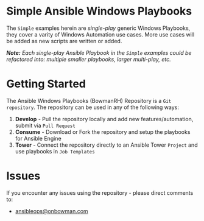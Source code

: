 # Simple Ansible Windows Playbooks
The `Simple` examples herein are *single-play* generic Windows Playbooks, they cover a varity of Windows Automation use cases. More use cases will be added as new scripts are written or added.

***Note:** Each single-play Ansible Playbook in the `Simple` examples could be refactored into: multiple smaller playbooks, larger multi-play, etc.*

# Getting Started
The Ansible Windows Playbooks (BowmanRH) Repository is a `Git repository`. The repository can be used in any of the following ways:
1.	**Develop** - Pull the repository locally and add new features/automation, submit via `Pull Request`
2.	**Consume** - Download or Fork the repository and setup the playbooks for Ansible Engine
3.  **Tower** - Connect the repository directly to an Ansible Tower `Project` and use playbooks in `Job Templates`

# Issues
If you encounter any issues using the repository - please direct comments to:
- ansibleops@onbowman.com
